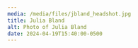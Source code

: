 ```yaml
---
media: /media/files/jbland_headshot.jpg
title: Julia Bland
alt: Photo of Julia Bland
date: 2024-04-19T15:40:00-0500
---
```

